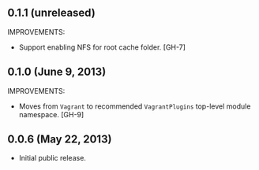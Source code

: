 ## 0.1.1 (unreleased)

IMPROVEMENTS:

  - Support enabling NFS for root cache folder. [GH-7]

## 0.1.0 (June 9, 2013)

IMPROVEMENTS:

  - Moves from `Vagrant` to recommended `VagrantPlugins` top-level
    module namespace. [GH-9]

## 0.0.6 (May 22, 2013)

  - Initial public release.

